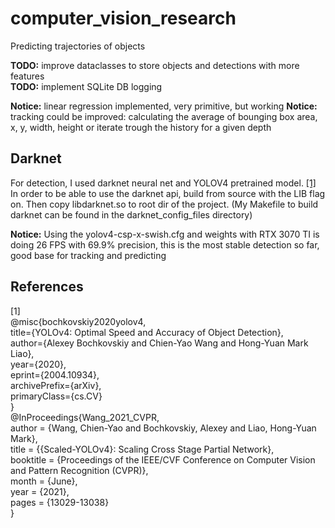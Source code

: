 # computer_vision_research

Predicting trajectories of objects

**TODO:** improve dataclasses to store objects and detections with more features  
**TODO:** implement SQLite DB logging  

**Notice:** linear regression implemented, very primitive, but working
**Notice:** tracking could be improved: calculating the average of bounging box area, x, y, width, height or iterate trough the history for a given depth

## Darknet

For detection, I used darknet neural net and YOLOV4 pretrained model. [[1]](#1)
In order to be able to use the darknet api, build from source with the LIB flag on. Then copy libdarknet.so to root dir of the project. (My Makefile to build darknet can be found in the darknet_config_files directory)

**Notice:** Using the yolov4-csp-x-swish.cfg and weights with RTX 3070 TI is doing 26 FPS with 69.9% precision, this is the most stable detection so far, good base for tracking and predicting

## References
<a id="1">[1]</a>  
@misc{bochkovskiy2020yolov4,  
      title={YOLOv4: Optimal Speed and Accuracy of Object Detection},  
      author={Alexey Bochkovskiy and Chien-Yao Wang and Hong-Yuan Mark Liao},  
      year={2020},  
      eprint={2004.10934},  
      archivePrefix={arXiv},  
      primaryClass={cs.CV}  
}  
@InProceedings{Wang_2021_CVPR,  
    author    = {Wang, Chien-Yao and Bochkovskiy, Alexey and Liao, Hong-Yuan Mark},  
    title     = {{Scaled-YOLOv4}: Scaling Cross Stage Partial Network},  
    booktitle = {Proceedings of the IEEE/CVF Conference on Computer Vision and Pattern Recognition (CVPR)},  
    month     = {June},  
    year      = {2021},  
    pages     = {13029-13038}  
}
